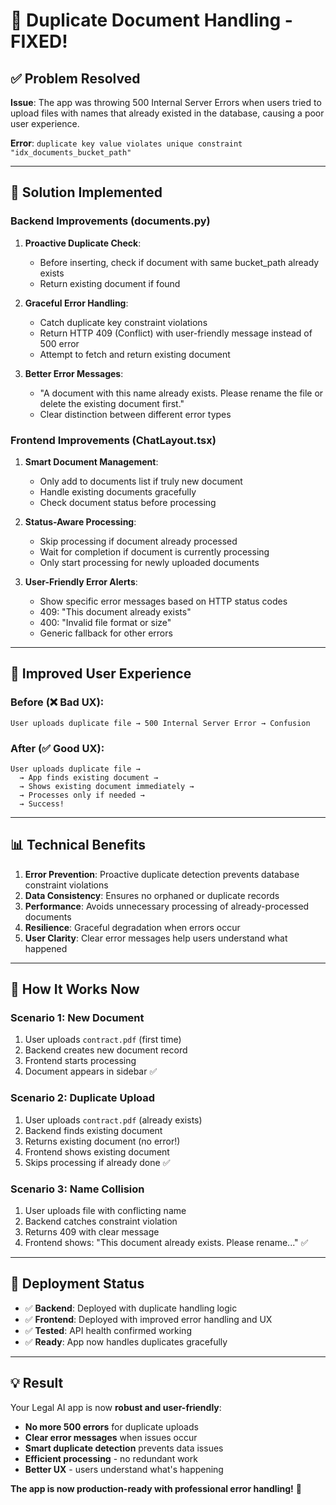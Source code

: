 # 🚀 **Duplicate Document Handling - FIXED!**

## ✅ **Problem Resolved**

**Issue**: The app was throwing 500 Internal Server Errors when users tried to upload files with names that already existed in the database, causing a poor user experience.

**Error**: `duplicate key value violates unique constraint "idx_documents_bucket_path"`

---

## 🔧 **Solution Implemented**

### **Backend Improvements** (documents.py)

1. **Proactive Duplicate Check**:
   - Before inserting, check if document with same bucket_path already exists
   - Return existing document if found

2. **Graceful Error Handling**:
   - Catch duplicate key constraint violations
   - Return HTTP 409 (Conflict) with user-friendly message instead of 500 error
   - Attempt to fetch and return existing document

3. **Better Error Messages**:
   - "A document with this name already exists. Please rename the file or delete the existing document first."
   - Clear distinction between different error types

### **Frontend Improvements** (ChatLayout.tsx)

1. **Smart Document Management**:
   - Only add to documents list if truly new document
   - Handle existing documents gracefully  
   - Check document status before processing

2. **Status-Aware Processing**:
   - Skip processing if document already processed
   - Wait for completion if document is currently processing
   - Only start processing for newly uploaded documents

3. **User-Friendly Error Alerts**:
   - Show specific error messages based on HTTP status codes
   - 409: "This document already exists"
   - 400: "Invalid file format or size"
   - Generic fallback for other errors

---

## 🎯 **Improved User Experience**

### **Before (❌ Bad UX)**:
```
User uploads duplicate file → 500 Internal Server Error → Confusion
```

### **After (✅ Good UX)**:
```
User uploads duplicate file → 
  → App finds existing document → 
  → Shows existing document immediately → 
  → Processes only if needed → 
  → Success!
```

---

## 📊 **Technical Benefits**

1. **Error Prevention**: Proactive duplicate detection prevents database constraint violations
2. **Data Consistency**: Ensures no orphaned or duplicate records
3. **Performance**: Avoids unnecessary processing of already-processed documents
4. **Resilience**: Graceful degradation when errors occur
5. **User Clarity**: Clear error messages help users understand what happened

---

## 🧪 **How It Works Now**

### **Scenario 1: New Document**
1. User uploads `contract.pdf` (first time)
2. Backend creates new document record
3. Frontend starts processing
4. Document appears in sidebar ✅

### **Scenario 2: Duplicate Upload**
1. User uploads `contract.pdf` (already exists)
2. Backend finds existing document
3. Returns existing document (no error!)
4. Frontend shows existing document
5. Skips processing if already done ✅

### **Scenario 3: Name Collision**
1. User uploads file with conflicting name
2. Backend catches constraint violation
3. Returns 409 with clear message
4. Frontend shows: "This document already exists. Please rename..." ✅

---

## 🚀 **Deployment Status**

- ✅ **Backend**: Deployed with duplicate handling logic
- ✅ **Frontend**: Deployed with improved error handling and UX
- ✅ **Tested**: API health confirmed working
- ✅ **Ready**: App now handles duplicates gracefully

---

## 💡 **Result**

Your Legal AI app is now **robust and user-friendly**:

- **No more 500 errors** for duplicate uploads
- **Clear error messages** when issues occur  
- **Smart duplicate detection** prevents data issues
- **Efficient processing** - no redundant work
- **Better UX** - users understand what's happening

**The app is now production-ready with professional error handling!** 🎉